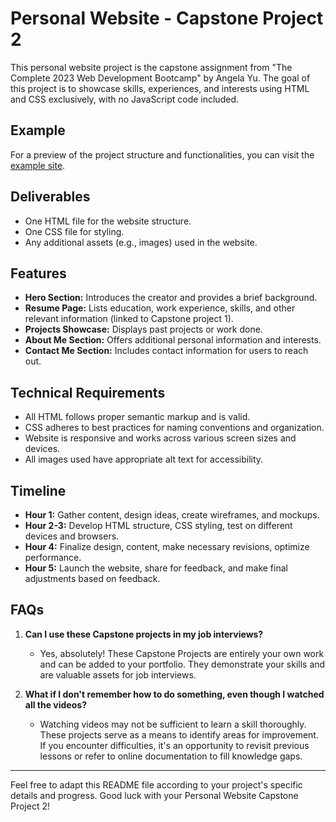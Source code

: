 # Personal Website - Capstone Project 2

This personal website project is the capstone assignment from "The Complete 2023 Web Development Bootcamp" by Angela Yu. The goal of this project is to showcase skills, experiences, and interests using HTML and CSS exclusively, with no JavaScript code included.

## Example

For a preview of the project structure and functionalities, you can visit the [example site](https://appbrewery.github.io/capstone-2-example).

## Deliverables

- One HTML file for the website structure.
- One CSS file for styling.
- Any additional assets (e.g., images) used in the website.

## Features

- **Hero Section:** Introduces the creator and provides a brief background.
- **Resume Page:** Lists education, work experience, skills, and other relevant information (linked to Capstone project 1).
- **Projects Showcase:** Displays past projects or work done.
- **About Me Section:** Offers additional personal information and interests.
- **Contact Me Section:** Includes contact information for users to reach out.

## Technical Requirements

- All HTML follows proper semantic markup and is valid.
- CSS adheres to best practices for naming conventions and organization.
- Website is responsive and works across various screen sizes and devices.
- All images used have appropriate alt text for accessibility.

## Timeline

- **Hour 1:** Gather content, design ideas, create wireframes, and mockups.
- **Hour 2-3:** Develop HTML structure, CSS styling, test on different devices and browsers.
- **Hour 4:** Finalize design, content, make necessary revisions, optimize performance.
- **Hour 5:** Launch the website, share for feedback, and make final adjustments based on feedback.

## FAQs

1. **Can I use these Capstone projects in my job interviews?**
   - Yes, absolutely! These Capstone Projects are entirely your own work and can be added to your portfolio. They demonstrate your skills and are valuable assets for job interviews.

2. **What if I don't remember how to do something, even though I watched all the videos?**
   - Watching videos may not be sufficient to learn a skill thoroughly. These projects serve as a means to identify areas for improvement. If you encounter difficulties, it's an opportunity to revisit previous lessons or refer to online documentation to fill knowledge gaps.

---

Feel free to adapt this README file according to your project's specific details and progress. Good luck with your Personal Website Capstone Project 2!

